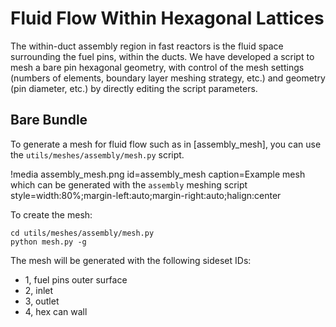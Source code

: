 # Fluid Flow Within Hexagonal Lattices

The within-duct assembly region in fast reactors is the fluid space
surrounding the fuel pins, within the ducts. We have developed a script
to mesh a bare pin hexagonal geometry, with control of the
mesh settings (numbers of elements, boundary layer
meshing strategy, etc.) and geometry (pin diameter, etc.)
by directly editing the script parameters.

## Bare Bundle

To generate a mesh for fluid flow such as in [assembly_mesh],
you can use the `utils/meshes/assembly/mesh.py` script.

!media assembly_mesh.png
  id=assembly_mesh
  caption=Example mesh which can be generated with the `assembly` meshing script
  style=width:80%;margin-left:auto;margin-right:auto;halign:center

To create the mesh:

```
cd utils/meshes/assembly/mesh.py
python mesh.py -g
```

The mesh will be generated with the following sideset IDs:

 - 1, fuel pins outer surface
 - 2, inlet
 - 3, outlet
 - 4, hex can wall

